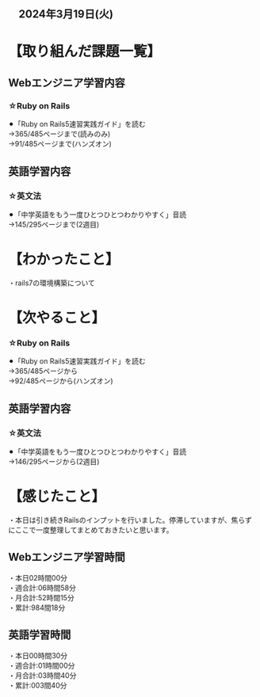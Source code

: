 ## 　2024年3月19日(火)
# 【取り組んだ課題一覧】
## Webエンジニア学習内容
### ☆Ruby on Rails
⚫︎「Ruby on Rails5速習実践ガイド」を読む<br>
→365/485ページまで(読みのみ)<br>
→91/485ページまで(ハンズオン)<br>
## 英語学習内容
### ☆英文法
⚫︎「中学英語をもう一度ひとつひとつわかりやすく」音読<br>
→145/295ページまで(2週目)<br>
# 【わかったこと】
・rails7の環境構築について<br>
# 【次やること】
### ☆Ruby on Rails
⚫︎「Ruby on Rails5速習実践ガイド」を読む<br>
→365/485ページから<br>
→92/485ページから(ハンズオン)<br>
## 英語学習内容
### ☆英文法
⚫︎「中学英語をもう一度ひとつひとつわかりやすく」音読<br>
→146/295ページから(2週目)<br>
# 【感じたこと】
・本日は引き続きRailsのインプットを行いました。停滞していますが、焦らずにここで一度整理してまとめておきたいと思います。<br>
## Webエンジニア学習時間
・本日02時間00分<br>
・週合計:06時間58分<br>
・月合計:52時間15分<br>
・累計:984間18分<br>
## 英語学習時間
・本日00時間30分<br>
・週合計:01時間00分<br>
・月合計:03時間40分<br>
・累計:003間40分<br>
